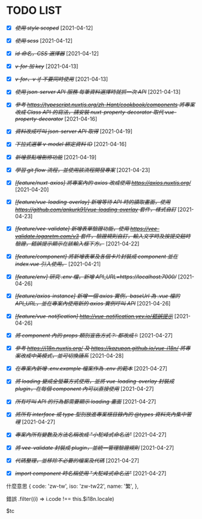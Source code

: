 # TODO LIST

- [x] ~~_使用 style scoped_~~ [2021-04-12]

- [x] ~~_使用 scss_~~ [2021-04-12]

- [x] ~~_id 命名，CSS 選擇器_~~ [2021-04-12]

- [x] ~~_v-for 加 key_~~ [2021-04-13]

- [x] ~~_v-for、v-if 不要同時使用_~~ [2021-04-13]

- [x] ~~_使用 json-server API 服務 每筆資料選擇時就抓一次 API_~~ [2021-04-13]

- [x] ~~_參考 https://typescript.nuxtjs.org/zh-Hant/cookbook/components 將專案改成 Class API 的寫法，請安裝 nuxt-property-decorator 取代 vue-property-decorator_~~ [2021-04-16]

- [x] ~~_資料改成呼叫 json-server API 取得_~~ [2021-04-19]

- [x] ~~_下拉式選單 v-model 綁定資料 ID_~~ [2021-04-16]

* [x] ~~_新增景點增刪修功能_~~ [2021-04-19]

* [x] ~~_學習 git flow 流程，並使用該流程開發專案_~~ [2021-04-23]

- [x] ~~_[feature/nuxt-axios] 將專案內的 axios 改成使用 https://axios.nuxtjs.org/_~~ [2021-04-20]

- [x] ~~_[feature/vue-loading-overlay] 新增等待 API 時的讀取畫面，使用 https://github.com/ankurk91/vue-loading-overlay 套件，樣式自訂_~~ [2021-04-23]

- [x] ~~_[feature/vee-validate] 新增表單驗證功能，使用 https://vee-validate.logaretm.com/v3 套件，驗證規則自訂，輸入文字時及按提交鈕時驗證，錯誤提示顯示在該輸入框下方。_~~ [2021-04-22]

- [x] ~~_[feature/component] 將新增表單及各個卡片封裝成 component 並在 index.vue 引入使用。_~~ [2021-04-21]

- [X] ~~*[feature/env] 研究 .env 檔，新增 API_URL=https://localhost:7000/*~~ [2021-04-26]

- [X] ~~*[feature/axios-instance] 新增一個 axios 實例，baseUrl 為 .vue 檔的 API_URL，並在專案內使用新的 axios 實例呼叫 API*~~ [2021-04-26]

- [X] ~~*[feature/vue-notification] http://vue-notification.yev.io/錯誤提示*~~ [2021-04-26]

- [X] ~~*將 component 內的 props 類別宣告方式 ?: 都改成 !:*~~ [2021-04-27]

- [X] ~~*參考 https://i18n.nuxtjs.org/ 及 https://kazupon.github.io/vue-i18n/ 將專案改成中英模式，並可切換語系*~~ [2021-04-28]

- [X] ~~*在專案內新增 .env.example 檔案作為 .env 的範本*~~ [2021-04-27]

- [X] ~~*將 loading 變成全螢幕方式使用，並將 vue-loading-overlay 封裝成 plugin，在每個 component 內可以直接使用*~~ [2021-04-27]

- [X] ~~*所有呼叫 API 的行為都需要顯示 loading 畫面*~~ [2021-04-27]

- [X] ~~*將所有 interface 或 type 型別放進專案根目錄內的 @types 資料夾內集中管理*~~ [2021-04-27]

- [X] ~~*專案內所有變數及方法名稱改成 "小駝峰式命名法"*~~ [2021-04-27]

- [X] ~~*將 vee-validate 封裝成 plugin，並統一管理驗證規則*~~ [2021-04-27]

- [X] ~~*代碼整理，並移除不必要的檔案及代碼*~~ [2021-04-27]

- [X] ~~*import component 時名稱使用 "大駝峰式命名法"*~~ [2021-04-27]


什麼意思
{
        code: 'zw-tw',
        iso: 'zw-tw22',
        name: '繁',
      },


錯誤
.filter((i) => i.code !== this.$i18n.locale)




$tc
